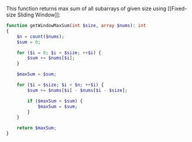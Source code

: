 This function returns max sum of all subarrays of given size using [[Fixed-size Sliding Window]]:

```php
function getWindowMaxSum(int $size, array $nums): int
{
    $n = count($nums);
    $sum = 0;

    for ($i = 0; $i < $size; ++$i) {
        $sum += $nums[$i];
    }

    $maxSum = $sum;

    for ($i = $size; $i < $n; ++$i) {
        $sum += $nums[$i] - $nums[$i - $size];

        if ($maxSum < $sum) {
            $maxSum = $sum;
        }
    }

    return $maxSum;
}
```